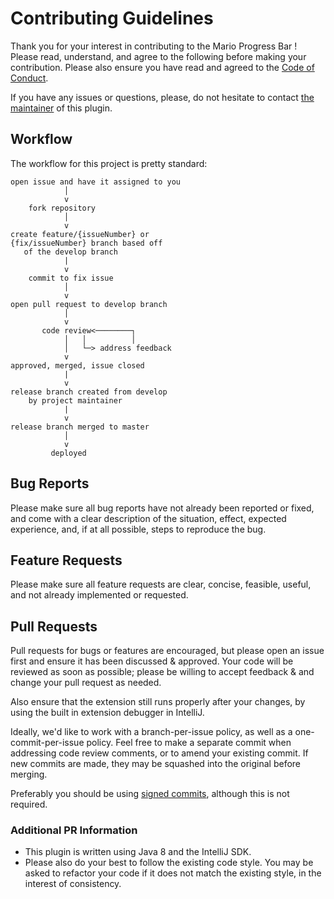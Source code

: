 
# Contributing Guidelines

Thank you for your interest in contributing to the Mario Progress Bar ! Please read, understand, and agree to the following before making your contribution. Please also ensure you have read and agreed to the [Code of Conduct](CODE_OF_CONDUCT.md).

If you have any issues or questions, please, do not hesitate to contact [the maintainer](https://github.com/KikiManjaro) of this plugin.

## Workflow

The workflow for this project is pretty standard:

```none
open issue and have it assigned to you
            │
            v
    fork repository
            │
            v
create feature/{issueNumber} or 
{fix/issueNumber} branch based off
   of the develop branch
            |
            v
    commit to fix issue
            │
            v
open pull request to develop branch
            │
            v
       code review<────────┐
            │   │          │
            │   └─> address feedback
            v
approved, merged, issue closed
            |
            v
release branch created from develop
    by project maintainer
            |
            v
release branch merged to master
            │
            v
         deployed
```

## Bug Reports

Please make sure all bug reports have not already been reported or fixed, and come with a clear description of the situation, effect, expected experience, and, if at all possible, steps to reproduce the bug.

## Feature Requests

Please make sure all feature requests are clear, concise, feasible, useful, and not already implemented or requested.

## Pull Requests

Pull requests for bugs or features are encouraged, but please open an issue first and ensure it has been discussed & approved. Your code will be reviewed as soon as possible; please be willing to accept feedback & and change your pull request as needed.

Also ensure that the extension still runs properly after your changes, by using the built in extension debugger in IntelliJ.

Ideally, we'd like to work with a branch-per-issue policy, as well as a one-commit-per-issue policy. Feel free to make a separate commit when addressing code review comments, or to amend your existing commit. If new commits are made, they may be squashed into the original before merging.

Preferably you should be using [signed commits](https://help.github.com/en/articles/signing-commits), although this is not required.

### Additional PR Information

* This plugin is written using Java 8 and the IntelliJ SDK.
* Please also do your best to follow the existing code style. You may be asked to refactor your code if it does not match the existing style, in the interest of consistency.
